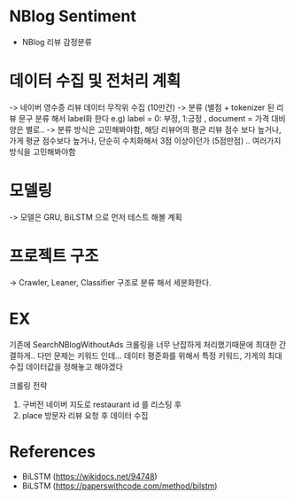 # NBlog Sentiment
 - NBlog 리뷰 감정분류

# 데이터 수집 및 전처리 계획
-> 네이버 영수증 리뷰 데이터 무작위 수집 (10만건)
-> 분류 (별점 + tokenizer 된 리뷰 문구 분류 해서 label화 한다 e.g) label =  0: 부정, 1:긍정 ,  document = 가격 대비 양은 별로.. 
-> 분류 방식은 고민해봐야함, 해당 리뷰어의 평균 리뷰 점수 보다 높거나, 가게 평균 점수보다 높거나, 단순히 수치화해서 3점 이상이던가 (5점만점) ..  여러가지 방식을 고민해봐야함

# 모델링
-> 모델은 GRU, BiLSTM 으로 먼저 테스트 해볼 계획

# 프로젝트 구조
-> Crawler,  Leaner, Classifier 구조로 분류 해서 세분화한다. 


# EX
기존에 SearchNBlogWithoutAds 크롤링을 너무 난잡하게 처리했기때문에 최대한 간결하게..
다만 문제는 키워드 인데... 데이터 평준화를 위해서 특정 키워드, 가게의 최대 수집 데이터값을 정해놓고 해야겠다

크롤링 전략
1. 구버전 네이버 지도로 restaurant id 를 리스팅 후
2. place 방문자 리뷰 요청 후 데이터 수집 


# References
 - BiLSTM (https://wikidocs.net/94748)
 - BiLSTM (https://paperswithcode.com/method/bilstm)
